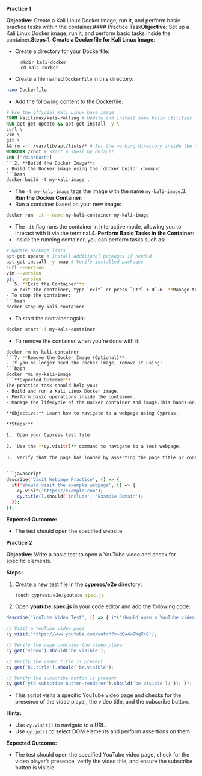 **Practice 1**

**Objective**: Create a Kali Linux Docker image, run it, and perform basic practice tasks within the container.#### Practice Task**Objective**: Set up a Kali Linux Docker image, run it, and perform basic tasks inside the container.**Steps**:1. **Create a Dockerfile for Kali Linux Image**:  
- Create a directory for your Dockerfile:    

		mkdir kali-docker  
		cd kali-docker  
	  
- Create a file named `Dockerfile` in this directory:  
```bash  
nano Dockerfile  
```  
- Add the following content to the Dockerfile:  
```Dockerfile  
# Use the official Kali Linux base image  
FROM kalilinux/kali-rolling # Update and install some basic utilities  
RUN apt-get update && apt-get install -y \  
curl \  
vim \  
git \  
&& rm -rf /var/lib/apt/lists/* # Set the working directory inside the container  
WORKDIR /root # Start a shell by default  
CMD ["/bin/bash"]  
```2. **Build the Docker Image**:  
- Build the Docker image using the `docker build` command:  
```bash  
docker build -t my-kali-image .  
```  
- The `-t my-kali-image` tags the image with the name `my-kali-image`.3. **Run the Docker Container**:  
- Run a container based on your new image:  
```bash  
docker run -it --name my-kali-container my-kali-image  
```  
- The `-it` flag runs the container in interactive mode, allowing you to interact with it via the terminal.4. **Perform Basic Tasks in the Container**:  
- Inside the running container, you can perform tasks such as:  
```bash  
# Update package lists  
apt-get update # Install additional packages if needed  
apt-get install -y nmap # Verify installed packages  
curl --version  
vim --version  
git --version  
```5. **Exit the Container**:  
- To exit the container, type `exit` or press `Ctrl + D`.6. **Manage the Container**:  
- To stop the container:  
```bash  
docker stop my-kali-container  
```  
- To start the container again:  
```bash  
docker start -i my-kali-container  
```  
- To remove the container when you're done with it:  
```bash  
docker rm my-kali-container  
```7. **Remove the Docker Image (Optional)**:  
- If you no longer need the Docker image, remove it using:  
```bash  
docker rmi my-kali-image  
```**Expected Outcome**:  
The practice task should help you:  
- Build and run a Kali Linux Docker image.  
- Perform basic operations inside the container.  
- Manage the lifecycle of the Docker container and image.This hands-on exercise will give you practical experience with Docker and Kali Linux, enhancing your understanding of containerized environments.

**Objective:** Learn how to navigate to a webpage using Cypress.

**Steps:**

1.  Open your Cypress test file.
    
2.  Use the **cy.visit()** command to navigate to a test webpage.
    
3.  Verify that the page has loaded by asserting the page title or content.
    

```javascript
describe('Visit Webpage Practice', () => {
  it('should visit the example webpage', () => {
    cy.visit('https://example.com');
    cy.title().should('include', 'Example Domain');
  });
});

```

**Expected Outcome:**

-   The test should open the specified website.

**Practice 2**

**Objective:** Write a basic test to open a YouTube video and check for specific elements.

**Steps:**

1.  Create a new test file in the **cypress/e2e** directory:
    
    ```javascript
    touch cypress/e2e/youtube.spec.js
    
    ```
    
2.  Open **youtube.spec.js** in your code editor and add the following code:
    

```javascript
describe('YouTube Video Test', () => { it('should open a YouTube video and verify elements', () => { 

// Visit a YouTube video page
cy.visit('https://www.youtube.com/watch?v=dQw4w9WgXcQ'); 

// Verify the page contains the video player 
cy.get('video').should('be.visible'); 

// Verify the video title is present 
cy.get('h1.title').should('be.visible'); 

// Verify the subscribe button is present 
cy.get('ytd-subscribe-button-renderer').should('be.visible'); }); });


```

-   This script visits a specific YouTube video page and checks for the presence of the video player, the video title, and the subscribe button.

**Hints:**

-   Use `cy.visit()` to navigate to a URL.
-   Use `cy.get()` to select DOM elements and perform assertions on them.

**Expected Outcome:**

-   The test should open the specified YouTube video page, check for the video player’s presence, verify the video title, and ensure the subscribe button is visible.
<!--stackedit_data:
eyJoaXN0b3J5IjpbNzM2NDI2NzY1XX0=
-->